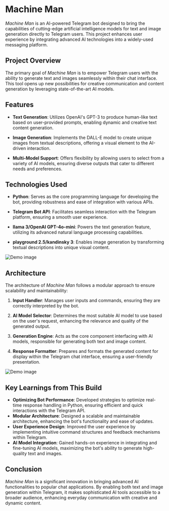 # Machine Man

_Machine Man_ is an AI-powered Telegram bot designed to bring the capabilities of cutting-edge artificial intelligence models for text and image generation directly to Telegram users. This project enhances user experience by integrating advanced AI technologies into a widely-used messaging platform.

## Project Overview

The primary goal of _Machine Man_ is to empower Telegram users with the ability to generate text and images seamlessly within their chat interface. This tool opens up new possibilities for creative communication and content generation by leveraging state-of-the-art AI models.

## Features

- **Text Generation**: Utilizes OpenAI's GPT-3 to produce human-like text based on user-provided prompts, enabling dynamic and creative text content generation.

- **Image Generation**: Implements the DALL-E model to create unique images from textual descriptions, offering a visual element to the AI-driven interaction.

- **Multi-Model Support**: Offers flexibility by allowing users to select from a variety of AI models, ensuring diverse outputs that cater to different needs and preferences.

## Technologies Used

- **Python**: Serves as the core programming language for developing the bot, providing robustness and ease of integration with various APIs.

- **Telegram Bot API**: Facilitates seamless interaction with the Telegram platform, ensuring a smooth user experience.

- **llama 3/OpenAI GPT-4o-mini**: Powers the text generation feature, utilizing its advanced natural language processing capabilities.

- **playground 2.5/kandinsky 3**: Enables image generation by transforming textual descriptions into unique visual content.

![Demo image](https://blue-official-newt-770.mypinata.cloud/ipfs/Qmb3FpRXujhUN3gvXWwBtKJ8G9GjvxGURGfSkd3bCh3Pxr)

## Architecture

The architecture of _Machine Man_ follows a modular approach to ensure scalability and maintainability:

1. **Input Handler**: Manages user inputs and commands, ensuring they are correctly interpreted by the bot.

2. **AI Model Selector**: Determines the most suitable AI model to use based on the user's request, enhancing the relevance and quality of the generated output.

3. **Generation Engine**: Acts as the core component interfacing with AI models, responsible for generating both text and image content.

4. **Response Formatter**: Prepares and formats the generated content for display within the Telegram chat interface, ensuring a user-friendly presentation.

![Demo image](https://blue-official-newt-770.mypinata.cloud/ipfs/QmfCqoK3TKnpDHZiVB5TkJDb7STFRj9q6W6scc55YTSuCp)

## Key Learnings from This Build

- **Optimizing Bot Performance**: Developed strategies to optimize real-time response handling in Python, ensuring efficient and quick interactions with the Telegram API.
- **Modular Architecture**: Designed a scalable and maintainable architecture, enhancing the bot's functionality and ease of updates.
- **User Experience Design**: Improved the user experience by implementing intuitive command structures and feedback mechanisms within Telegram.
- **AI Model Integration**: Gained hands-on experience in integrating and fine-tuning AI models, maximizing the bot's ability to generate high-quality text and images.

## Conclusion

_Machine Man_ is a significant innovation in bringing advanced AI functionalities to popular chat applications. By enabling both text and image generation within Telegram, it makes sophisticated AI tools accessible to a broader audience, enhancing everyday communication with creative and dynamic content.
